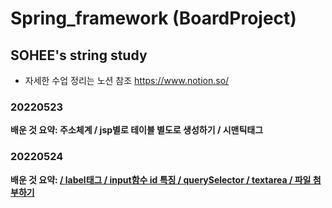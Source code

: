 # Spring_framework (BoardProject)
## SOHEE's string study
- 자세한 수업 정리는 노션 참조
https://www.notion.so/

### 20220523
**배운 것 요약: 주소체계 / jsp별로 테이블 별도로 생성하기 / 시맨틱태그**
### 20220524
**배운 것 요약: <a href = “#”> / label태그 / input함수 id 특징 / querySelector / textarea / 파일 첨부하기**

